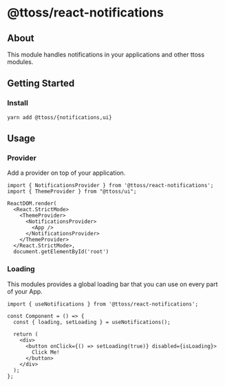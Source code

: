 # @ttoss/react-notifications

## About

This module handles notifications in your applications and other ttoss modules.

## Getting Started

### Install

```shell
yarn add @ttoss/{notifications,ui}
```

## Usage

### Provider

Add a provider on top of your application.

```tsx
import { NotificationsProvider } from '@ttoss/react-notifications';
import { ThemeProvider } from "@ttoss/ui";

ReactDOM.render(
  <React.StrictMode>
    <ThemeProvider>
      <NotificationsProvider>
        <App />
      </NotificationsProvider>
    </ThemeProvider>
  </React.StrictMode>,
  document.getElementById('root')
```

### Loading

This modules provides a global loading bar that you can use on every part of your App.

```tsx
import { useNotifications } from '@ttoss/react-notifications';

const Component = () => {
  const { loading, setLoading } = useNotifications();

  return (
    <div>
      <button onClick={() => setLoading(true)} disabled={isLoading}>
        Click Me!
      </button>
    </div>
  );
};
```
